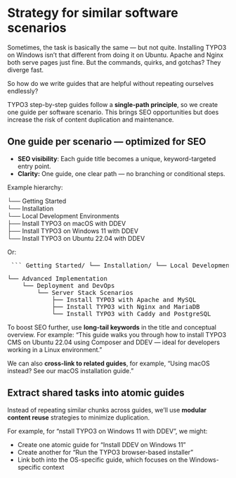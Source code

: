 # Strategy for similar software scenarios

Sometimes, the task is basically the same — but not quite. Installing TYPO3 on Windows isn’t that different from doing it on Ubuntu. Apache and Nginx both serve pages just fine. But the commands, quirks, and gotchas? They diverge fast.

So how do we write guides that are helpful without repeating ourselves endlessly?

TYPO3 step-by-step guides follow a **single-path principle**, so we create one guide per software scenario. This brings SEO opportunities but does increase the risk of content duplication and maintenance.

## One guide per scenario — optimized for SEO

* **SEO visibility**: Each guide title becomes a unique, keyword-targeted entry point.  
* **Clarity:** One guide, one clear path — no branching or conditional steps.

Example hierarchy:

└── Getting Started  
    └── Installation  
        └── Local Development Environments  
            ├── Install TYPO3 on macOS with DDEV  
            ├── Install TYPO3 on Windows 11 with DDEV  
            └── Install TYPO3 on Ubuntu 22.04 with DDEV

Or:

<pre> ``` Getting Started/ └── Installation/ └── Local Development Environments/ ├── Install TYPO3 on macOS with DDEV ├── Install TYPO3 on Windows 11 with DDEV └── Install TYPO3 on Ubuntu 22.04 with DDEV ``` </pre>



<pre>
└── Advanced Implementation  
    └── Deployment and DevOps  
        └── Server Stack Scenarios  
            ├── Install TYPO3 with Apache and MySQL  
            ├── Install TYPO3 with Nginx and MariaDB  
            └── Install TYPO3 with Caddy and PostgreSQL
</pre>

To boost SEO further, use **long-tail keywords** in the title and conceptual overview. For example: “This guide walks you through how to install TYPO3 CMS on Ubuntu 22.04 using Composer and DDEV — ideal for developers working in a Linux environment.”

We can also **cross-link to related guides**, for example, “Using macOS instead? See our macOS installation guide.”

## Extract shared tasks into atomic guides

Instead of repeating similar chunks across guides, we’ll use **modular content reuse** strategies to minimize duplication.

For example, for “nstall TYPO3 on Windows 11 with DDEV”, we might:

- Create one atomic guide for “Install DDEV on Windows 11”
- Create another for “Run the TYPO3 browser-based installer”
- Link both into the OS-specific guide, which focuses on the Windows-specific context